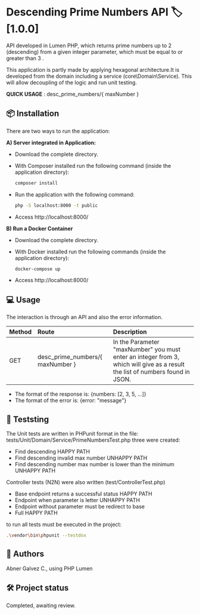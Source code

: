 # Descending Prime Numbers API 🏷️ [1.0.0]

API developed in Lumen PHP, which returns prime numbers up to 2 (descending) from a given integer parameter, which must be equal to or greater than 3 .

This application is partly made by applying hexagonal architecture.It is developed from the domain including a service (core\Domain\Service). This will allow decoupling of the logic and run unit testing.

**QUICK USAGE** : desc_prime_numbers/{ maxNumber }

## 📦 Installation

There are two ways to run the application:

**A) Server integrated in Application:**

- Download the complete directory.

- With Composer installed run the following command (inside the application directory):
    ```bash
    composer install
    ```

- Run the application with the following command:
    ```bash
    php -S localhost:8000 -t public
    ```

- Access http://localhost:8000/



**B) Run a Docker Container**

- Download the complete directory.

- With Docker installed run the following commands (inside the application directory):
    ```bash
    docker-compose up
    ```

- Access http://localhost:8000/


## 💻 Usage

The interaction is through an API and also the error information.


| **Method** | **Route** | **Description** |
|:----------|:----------|:----------|
| GET | desc_prime_numbers/{ maxNumber } | In the Parameter "maxNumber" you must enter an integer from 3, which will give as a result the list of numbers found in JSON.  |

- The format of the response is: {numbers: [2, 3, 5, ...]}
- The format of the error is: {error: "message"}

## 🧪 Teststing

The Unit tests are written in PHPunit format in the file: tests/Unit/Domain/Service/PrimeNumbersTest.php
 three were created:

- Find descending HAPPY PATH
- Find descending invalid max number UNHAPPY PATH
- Find descending number max number is lower than the minimum UNHAPPY PATH

Controller tests (N2N) were also written (test/ControllerTest.php)

- Base endpoint returns a successful status HAPPY PATH
- Endpoint when parameter is letter UNHAPPY PATH
- Endpoint without parameter must be redirect to base
- Full HAPPY PATH

to run all tests must be executed in the project:

```bash
.\vendor\bin\phpunit --testdox 
```

## 👥 Authors

Abner Galvez C., using PHP Lumen

## 🛠️ Project status

Completed, awaiting review.

